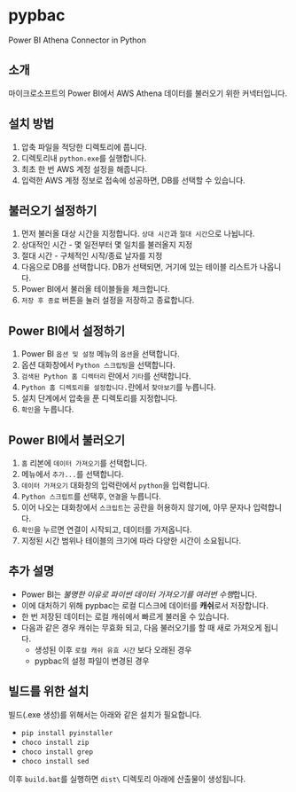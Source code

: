# pypbac
Power BI Athena Connector in Python

## 소개

마이크로소프트의 Power BI에서 AWS Athena 데이터를 불러오기 위한 커넥터입니다. 

## 설치 방법

1. 압축 파일을 적당한 디렉토리에 풉니다.
2. 디렉토리내 `python.exe`를 실행합니다.
3. 최초 한 번 AWS 계정 설정을 해줍니다.
4. 입력한 AWS 계정 정보로 접속에 성공하면, DB를 선택할 수 있습니다.


## 불러오기 설정하기
1. 먼저 불러올 대상 시간을 지정합니다. `상대 시간`과 `절대 시간`으로 나뉩니다.
  1. 상대적인 시간 - 몇 일전부터 몇 일치를 불러올지 지정
  2. 절대 시간 - 구체적인 시작/종료 날자를 지정
2. 다음으로 DB를 선택합니다. DB가 선택되면, 거기에 있는 테이블 리스트가 나옵니다.
3. Power BI에서 불러올 테이블들을 체크합니다.
4. `저장 후 종료` 버튼을 눌러 설정을 저장하고 종료합니다.

## Power BI에서 설정하기
1. Power BI `옵션 및 설정` 메뉴의 `옵션`을 선택합니다.
2. 옵션 대화창에서 `Python 스크립팅`을 선택합니다.
3. `검색된 Python 홈 디렉터리` 란에서 `기타`를 선택합니다.
3. `Python 홈 디렉토리를 설정합니다.`란에서 `찾아보기`를 누릅니다.
4. 설치 단계에서 압축을 푼 디렉토리를 지정합니다.
5. `확인`을 누릅니다.

## Power BI에서 불러오기
1. `홈` 리본에 `데이터 가져오기`를 선택합니다.
2. 메뉴에서 `추가...`를 선택합니다.
3. `데이터 가져오기` 대화창의 입력란에서 `python`을 입력합니다.
4. `Python 스크립트`를 선택후, `연결`을 누릅니다.
5. 이어 나오는 대화창에서 `스크립트`는 공란을 허용하지 않기에, 아무 문자나 입력합니다.
6. `확인`을 누르면 연결이 시작되고, 데이터를 가져옵니다.
7. 지정된 시간 범위나 테이블의 크기에 따라 다양한 시간이 소요됩니다.


## 추가 설명
- Power BI는 *불명한 이유로 파이썬 데이터 가져오기를 여러번 수행*합니다.
- 이에 대처하기 위해 pypbac는 로컬 디스크에 데이터를 **캐쉬**로서 저장합니다.
- 한 번 저장된 데이터는 로컬 캐쉬에서 빠르게 불러올 수 있습니다.
- 다음과 같은 경우 캐쉬는 무효화 되고, 다음 불러오기를 할 때 새로 가져오게 됩니다.
  - 생성된 이후 `로컬 캐쉬 유효 시간` 보다 오래된 경우
  - pypbac의 설정 파일이 변경된 경우

## 빌드를 위한 설치

빌드(.exe 생성)를 위해서는 아래와 같은 설치가 필요합니다.

- `pip install pyinstaller`
- `choco install zip`
- `choco install grep`
- `choco install sed`

이후 `build.bat`를 실행하면 `dist\` 디렉토리 아래에 산출물이 생성됩니다.
